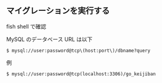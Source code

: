 ## マイグレーションを実行する

fish shell で確認

MySQL のデータベース URL は以下

```
$ mysql://user:password@tcp\(host:port\)/dbname?query
```

例

```
$ mysql://user:password@tcp(localhost:3306)/go_keijiban
```
